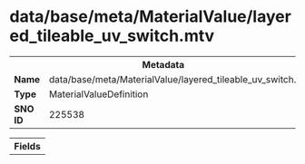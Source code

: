 <h1>data/base/meta/MaterialValue/layered_tileable_uv_switch.mtv</h1><table><tr><th colspan="100%">Metadata</th></tr><tr><td><b>Name</b></td><td>data/base/meta/MaterialValue/layered_tileable_uv_switch.mtv</td></tr><tr><td><b>Type</b></td><td>MaterialValueDefinition</td></tr><tr><td><b>SNO ID</b></td><td>225538</td></tr></table>

<table><tr><th colspan="100%">Fields</th></tr></table>

